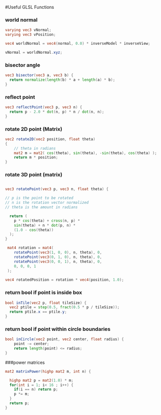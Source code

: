 #Useful GLSL Functions

### world normal
```glsl
varying vec3 vNormal;
varying vec3 vPosition;

vec4 worldNormal = vec4(normal, 0.0) * inverseModel * inverseView;

vNormal = worldNormal.xyz;

```

### bisector angle
```glsl
vec3 bisector(vec3 a, vec3 b) {
  return normalize(length(b) * a + length(a) * b);
}
```

### reflect point
```glsl
vec3 reflectPoint(vec3 p, vec3 n) {
  return p - 2.0 * dot(n, p) * n / dot(n, n);
}
```

### rotate 2D point (Matrix)
```glsl
vec2 rotate2D(vec2 position, float theta)
{
    // theta in radians
    mat2 m = mat2( cos(theta), sin(theta), -sin(theta), cos(theta) );
    return m * position;
}
```

### rotate 3D point (matrix)
```glsl

vec3 rotatePoint(vec3 p, vec3 n, float theta) {

// p is the point to be rotated
// n is the rotation vector normalized
// theta is the amount in radians

  return (
    p * cos(theta) + cross(n, p) *
    sin(theta) + n * dot(p, n) *
    (1.0 - cos(theta))
  );
}

 mat4 rotation = mat4(
 	rotatePoint(vec3(1, 0, 0), n, theta), 0,
 	rotatePoint(vec3(0, 1, 0), n, theta), 0, 
 	rotatePoint(vec3(0, 0, 1), n, theta), 0,
 	0, 0, 0, 1
 );
 
vec4 rotatedPosition = rotation * vec4(position, 1.0);
```

### return bool if point is inside box
```glsl
bool inTile(vec2 p, float tileSize) {
  vec2 ptile = step(0.5, fract(0.5 * p / tileSize));
  return ptile.x == ptile.y;
}
```

### return bool if point within circle boundaries
```glsl
bool inCircle(vec2 point, vec2 center, float radius) {
    point -= center;
    return length(point) <= radius;
}
```
###power matrices

```glsl
mat2 matrixPower(highp mat2 m, int n) {

  highp mat2 p = mat2(1.0) * m;
  for(int i = 1; i< 16 ; i++) {
    if(i == n) return p;
    p *= m;
  }
  return p;
}
```